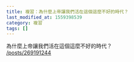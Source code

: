 ```yaml
---
title: 複習：為什麼上帝讓我們活在這個這麼不好的時代？
last_modified_at: 1559398539
category: 複習
tags: []
---
```


<p>為什麼上帝讓我們活在這個這麼不好的時代？<br/>
<a href="/posts/269191244" target="_blank">/posts/269191244</a></p>
<p> </p>
